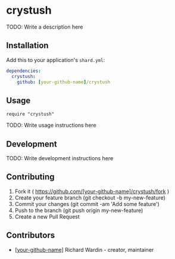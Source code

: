 # crystush

TODO: Write a description here

## Installation

Add this to your application's `shard.yml`:

```yaml
dependencies:
  crystush:
    github: [your-github-name]/crystush
```

## Usage

```crystal
require "crystush"
```

TODO: Write usage instructions here

## Development

TODO: Write development instructions here

## Contributing

1. Fork it ( https://github.com/[your-github-name]/crystush/fork )
2. Create your feature branch (git checkout -b my-new-feature)
3. Commit your changes (git commit -am 'Add some feature')
4. Push to the branch (git push origin my-new-feature)
5. Create a new Pull Request

## Contributors

- [[your-github-name]](https://github.com/[your-github-name]) Richard Wardin - creator, maintainer
